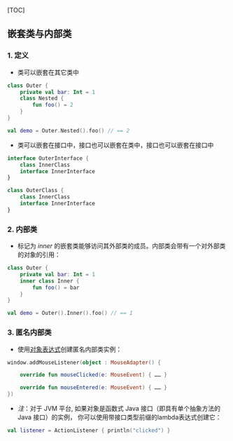 [TOC]

## 嵌套类与内部类

### 1. 定义

* 类可以嵌套在其它类中

```kotlin
class Outer {
    private val bar: Int = 1
    class Nested {
        fun foo() = 2
    }
}

val demo = Outer.Nested().foo() // == 2
```

* 类可以嵌套在接口中，接口也可以嵌套在类中，接口也可以嵌套在接口中

```kotlin
interface OuterInterface {
    class InnerClass
    interface InnerInterface
}

class OuterClass {
    class InnerClass
    interface InnerInterface
}
```

### 2. 内部类

* 标记为 *inner* 的嵌套类能够访问其外部类的成员。内部类会带有一个对外部类的对象的引用：

```kotlin
class Outer {
    private val bar: Int = 1
    inner class Inner {
        fun foo() = bar
    }
}

val demo = Outer().Inner().foo() // == 1
```

### 3. 匿名内部类

* 使用[对象表达式](https://www.kotlincn.net/docs/reference/object-declarations.html#对象表达式)创建匿名内部类实例：

```kotlin
window.addMouseListener(object : MouseAdapter() {

    override fun mouseClicked(e: MouseEvent) { …… }

    override fun mouseEntered(e: MouseEvent) { …… }
})
```

* *注*：对于 JVM 平台, 如果对象是函数式 Java 接口（即具有单个抽象方法的 Java 接口）的实例， 你可以使用带接口类型前缀的lambda表达式创建它：

```kotlin
val listener = ActionListener { println("clicked") }
```



